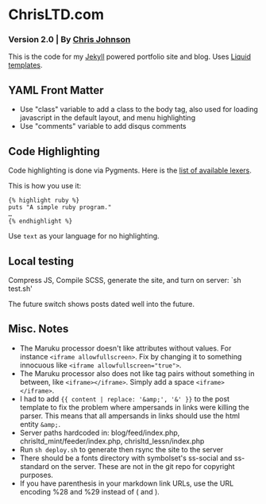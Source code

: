 # ChrisLTD.com
### Version 2.0 | By [Chris Johnson](http://chrisltd.com)

This is the code for my [Jekyll](https://github.com/mojombo/jekyll) powered portfolio site and blog. Uses [Liquid templates](https://github.com/shopify/liquid/wiki/liquid-for-designers).

## YAML Front Matter
* Use "class" variable to add a class to the body tag, also used for loading javascript in the default layout, and menu highlighting
* Use "comments" variable to add disqus comments

## Code Highlighting
Code highlighting is done via Pygments. Here is the [list of available lexers](http://pygments.org/docs/lexers/).

This is how you use it:
```
{% highlight ruby %}
puts "A simple ruby program."
…
{% endhighlight %}
```

Use `text` as your language for no highlighting.

## Local testing
Compress JS, Compile SCSS, generate the site, and turn on server: `sh test.sh'

The future switch shows posts dated well into the future.

## Misc. Notes
* The Maruku processor doesn't like attributes without values. For instance `<iframe allowfullscreen>`. Fix by changing it to something innocuous like `<iframe allowfullscreen="true">`.
* The Maruku processor also does not like tag pairs without something in between, like `<iframe></iframe>`. Simply add a space `<iframe> </iframe>`.
* I had to add `{{ content | replace: '&amp;', '&' }}` to the post template to fix the problem where ampersands in links were killing the parser. This means that all ampersands in links should use the html entity `&amp;`.
* Server paths hardcoded in: blog/feed/index.php, chrisltd_mint/feeder/index.php, chrisltd_lessn/index.php
* Run `sh deploy.sh` to generate then rsync the site to the server
* There should be a fonts directory with symbolset's ss-social and ss-standard on the server. These are not in the git repo for copyright purposes.
* If you have parenthesis in your markdown link URLs, use the URL encoding %28 and %29 instead of ( and ).